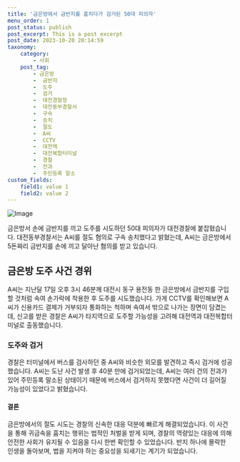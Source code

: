 ```yaml
---
title: '금은방에서 금반지를 훔치다가 검거된 50대 피의자'
menu_order: 1
post_status: publish
post_excerpt: This is a post excerpt
post_date: 2023-10-20 20:14:59
taxonomy:
    category:
        - 사회
    post_tag:
        - 금은방
        -  금반지
        -  도주
        -  검거
        -  대전경찰청
        -  대전동부경찰서
        -  구속
        -  송치
        -  절도
        -  A씨
        -  CCTV
        -  대전역
        -  대전복합터미널
        -  경찰
        -  전과
        -  주민등록 말소
custom_fields:
    field1: value 1
    field2: value 2
---
```


![Image](https://imgnews.pstatic.net/image/082/2024/02/06/0001254526_001_20240206111704727.jpg?type=w647)


금은방서 손에 금반지를 끼고 도주를 시도하던 50대 피의자가 대전경찰에 붙잡혔습니다. 대전동부경찰서는 A씨를 절도 혐의로 구속 송치했다고 밝혔는데, A씨는 금은방에서 5돈짜리 금반지를 손에 끼고 달아난 혐의를 받고 있습니다.

## 금은방 도주 사건 경위
A씨는 지난달 17일 오후 3시 46분께 대전시 동구 용전동 한 금은방에서 금반지를 구입할 것처럼 속여 손가락에 착용한 후 도주를 시도했습니다. 가게 CCTV를 확인해보면 A씨가 신용카드 결제가 거부되자 통화하는 척하며 속여서 밖으로 나가는 장면이 담겼는데, 신고를 받은 경찰은 A씨가 타지역으로 도주할 가능성을 고려해 대전역과 대전복합터미널로 출동했습니다.

### 도주와 검거
경찰은 터미널에서 버스를 검사하던 중 A씨와 비슷한 외모를 발견하고 즉시 검거에 성공했습니다. A씨는 도난 사건 발생 후 40분 만에 검거되었는데, A씨는 여러 건의 전과가 있어 주민등록 말소된 상태이기 때문에 버스에서 검거하지 못했다면 사건이 더 길어질 가능성이 있었다고 밝혔습니다.

#### 결론
금은방에서의 절도 시도는 경찰의 신속한 대응 덕분에 빠르게 해결되었습니다. 이 사건을 통해 귀금속을 훔치는 행위는 법적인 처벌을 받게 되며, 경찰의 역량있는 대응에 의해 안전한 사회가 유지될 수 있음을 다시 한번 확인할 수 있었습니다. 반지 하나에 몰락한 인생을 돌아보며, 법을 지켜야 하는 중요성을 되새기는 계기가 되었습니다.

